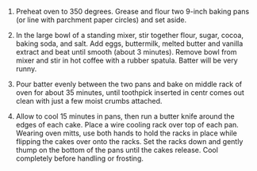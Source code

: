 1. Preheat oven to 350 degrees. Grease and flour two 9-inch baking pans (or line with parchment paper circles) and set aside.
2. In the large bowl of a standing mixer, stir together flour, sugar, cocoa, baking soda, and salt. Add eggs, buttermilk, melted butter and vanilla extract and beat until smooth (about 3 minutes). Remove bowl from mixer and stir in hot coffee with a rubber spatula. Batter will be very runny.
3. Pour batter evenly between the two pans and bake on middle rack of oven for about 35 minutes, until toothpick inserted in         centr comes out clean with just a few moist crumbs attached.

4. Allow to cool 15 minutes in pans, then run a butter knife around the edges of each cake. Place a wire cooling rack over top of each pan. Wearing oven mitts, use both hands to hold the racks in place while flipping the cakes over onto the racks. Set the racks down and gently thump on the bottom of the pans until the cakes release. Cool completely before handling or frosting.